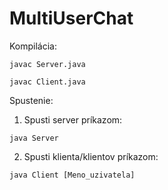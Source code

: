 # MultiUserChat

Kompilácia:

```javac Server.java```

```javac Client.java```

Spustenie:

1. Spusti server príkazom:

```java Server```

2. Spusti klienta/klientov príkazom:

```java Client [Meno_uzivatela]```

